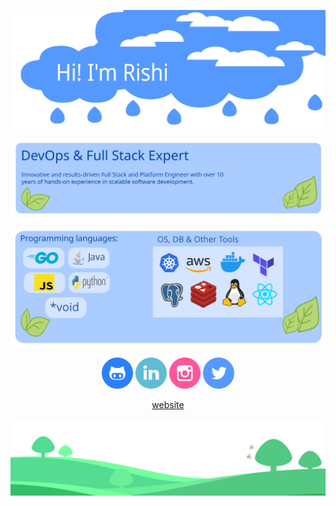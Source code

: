 ![alt text](./images/top_r.svg)

![alt text](./images/intro_r.svg)

![alt text](./images/mid_r.svg)

<p align="center">
	<a href="https://github.com/techierishi"><img src="images/github.png" alt="GitHub"/></a>
	<a href="https://www.linkedin.com/in/techierishi/"><img src="images/linkedin.png" alt="LinkedIn"/></a>
	<a href="https://www.instagram.com/techie_rishi/"><img src="images/instagram.png" alt="Instagram"/></a>
	<a href="https://twitter.com/techierishi"><img src="images/twitter.png" alt="Twitter"/></a>
</p>

<p align="center">
	<a href="https://github.com/techierishi">website</a>
</p>

![alt text](./images/bottom_r.svg)
